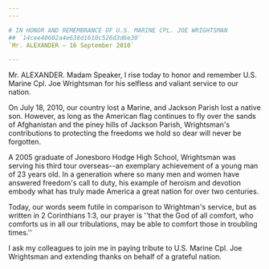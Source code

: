 ```yaml
---
---

# IN HONOR AND REMEMBRANCE OF U.S. MARINE CPL. JOE WRIGHTSMAN
## `14cee40602a4e638d1610c526d3d6e30`
`Mr. ALEXANDER — 16 September 2010`

---
```



Mr. ALEXANDER. Madam Speaker, I rise today to honor and remember U.S. 
Marine Cpl. Joe Wrightsman for his selfless and valiant service to our 
nation.

On July 18, 2010, our country lost a Marine, and Jackson Parish lost 
a native son. However, as long as the American flag continues to fly 
over the sands of Afghanistan and the piney hills of Jackson Parish, 
Wrightsman's contributions to protecting the freedoms we hold so dear 
will never be forgotten.

A 2005 graduate of Jonesboro Hodge High School, Wrightsman was 
serving his third tour overseas--an exemplary achievement of a young 
man of 23 years old. In a generation where so many men and women have 
answered freedom's call to duty, his example of heroism and devotion 
embody what has truly made America a great nation for over two 
centuries.

Today, our words seem futile in comparison to Wrightman's service, 
but as written in 2 Corinthians 1:3, our prayer is ''that the God of 
all comfort, who comforts us in all our tribulations, may be able to 
comfort those in troubling times.''

I ask my colleagues to join me in paying tribute to U.S. Marine Cpl. 
Joe Wrightsman and extending thanks on behalf of a grateful nation.
